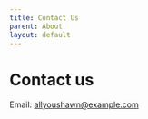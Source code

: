 ```yaml
---
title: Contact Us
parent: About
layout: default
---
```

# Contact us
Email: allyoushawn@example.com
